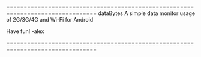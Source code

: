 ================================================================================
                                dataBytes
                A simple data monitor usage of 2G/3G/4G 
                          and Wi-Fi for Android 











Have fun!
-alex


================================================================================